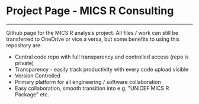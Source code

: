 # Project Page - MICS R Consulting

---
Github page for the MICS R analysis project. All files / work can still be transferred to OneDrive or vice a versa, but some benefits to using this repository are: 

* Central code repo with full transparency and controlled access (repo is private)
* Transparency - easily track productivity with every code upload visible 
* Version Controlled 
* Primary platform for all engineering / software collaboration 
* Easy collaboration, smooth transition into e.g. "UNICEF MICS R Package" etc.


